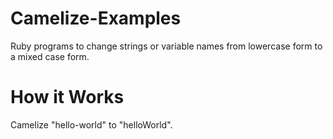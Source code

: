 Camelize-Examples
=================

Ruby programs to change strings or variable names from lowercase form to a mixed case form.

How it Works
============

Camelize "hello-world" to "helloWorld".
